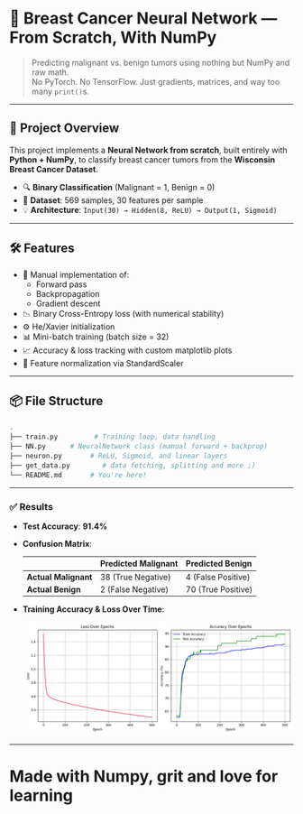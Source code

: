 # 🔬 Breast Cancer Neural Network — From Scratch, With NumPy

> Predicting malignant vs. benign tumors using nothing but NumPy and raw math.  
> No PyTorch. No TensorFlow. Just gradients, matrices, and way too many `print()`s.

---

## 🧠 Project Overview

This project implements a **Neural Network from scratch**, built entirely with **Python + NumPy**, to classify breast cancer tumors from the **Wisconsin Breast Cancer Dataset**.

- 🔍 **Binary Classification** (Malignant = 1, Benign = 0)
- 🧾 **Dataset**: 569 samples, 30 features per sample
- 💡 **Architecture**: `Input(30) → Hidden(8, ReLU) → Output(1, Sigmoid)`

---

## 🛠️ Features

- 🧮 Manual implementation of:
  - Forward pass
  - Backpropagation
  - Gradient descent
- 📉 Binary Cross-Entropy loss (with numerical stability)
- ⚙️ He/Xavier initialization
- 📊 Mini-batch training (batch size = 32)
- 📈 Accuracy & loss tracking with custom matplotlib plots
- 🧼 Feature normalization via StandardScaler

---

## 📦 File Structure

```bash
.
├── train.py         # Training loop, data handling
├── NN.py      # NeuralNetwork class (manual forward + backprop)
├── neuron.py       # ReLU, Sigmoid, and linear layers
├── get_data.py        # data fetching, splitting and more ;)         
└── README.md       # You're here!

```
---
### ✅ Results

- **Test Accuracy**: **91.4%**

- **Confusion Matrix**:

  |                | **Predicted Malignant** | **Predicted Benign** |
  |----------------|-------------------------|-----------------------|
  | **Actual Malignant** | 38 (True Negative)        | 4 (False Positive)     |
  | **Actual Benign**    | 2 (False Negative)        | 70 (True Positive)     |


- **Training Accuracy & Loss Over Time**:

  ![Training Curve](images/NN_scratch.png)

---

# Made with Numpy, grit and love for learning